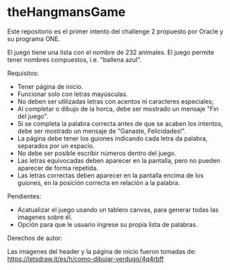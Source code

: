# theHangmansGame
Este repositorio es el primer intento del challenge 2 propuesto por Oracle y su programa ONE.

El juego tiene una lista con el nombre de 232 animales. El juego permite tener nombres compuestos, i.e. "ballena azul".

Requisitos:
- Tener página de inicio.
- Funcionar solo con letras mayúsculas.
- No deben ser utilizadas letras con acentos ni caracteres especiales;
- Al completar o dibujo de la horca, debe ser mostrado un mensaje "Fin del juego".
- Si se completa la palabra correcta antes de que se acaben los intentos, debe ser mostrado un mensaje de "Ganaste, Felicidades!".
- La página debe tener los guiones indicando cada letra da palabra, separados por un espacio.
- No debe ser posible escribir números dentro del juego.
- Las letras equivocadas deben aparecer en la pantalla, pero no pueden aparecer de forma repetida.
- Las letras correctas deben aparecer en la pantalla encima de los guiones, en la posición correcta en relación a la palabra.

Pendientes:
- Acatualizar el juego usando un tablero canvas, para generar todas las imagenes sobre él.
- Opción para que le usuario ingrese su propia lista de palabras.


Derechos de autor:

Las imagenes del header y la página de inicio fueron tomadas de:
https://letsdraw.it/es/h/como-dibujar-verdugo/4q4rbff
